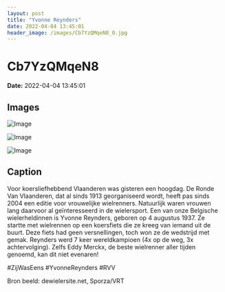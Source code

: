 ```yaml
---
layout: post
title: "Yvonne Reynders"
date: 2022-04-04 13:45:01
header_image: /images/Cb7YzQMqeN8_0.jpg
---
```


# Cb7YzQMqeN8

**Date:** 2022-04-04 13:45:01

## Images

![Image](/zij.was.eens/images/Cb7YzQMqeN8_0.jpg)

![Image](/zij.was.eens/images/Cb7YzQMqeN8_1.jpg)

![Image](/zij.was.eens/images/Cb7YzQMqeN8_2.jpg)

## Caption

Voor koersliefhebbend Vlaanderen was gisteren een hoogdag. De Ronde Van Vlaanderen, dat al sinds 1913 georganiseerd wordt, heeft pas sinds 2004 een editie voor vrouwelijke wielrenners. Natuurlijk waren vrouwen lang daarvoor al geïnteresseerd in de wielersport. Een van onze Belgische wielerheldinnen is Yvonne Reynders, geboren op 4 augustus 1937. Ze startte met wielrennen op een koersfiets die ze kreeg van iemand uit de buurt. Deze fiets had geen versnellingen, toch won ze de wedstrijd met gemak. Reynders werd 7 keer wereldkampioen (4x op de weg, 3x achtervolging). Zelfs Eddy Merckx, de beste wielrenner aller tijden genoemd, kan dit niet evenaren! 

#ZijWasEens #YvonneReynders #RVV 

Bron beeld: dewielersite.net, Sporza/VRT

